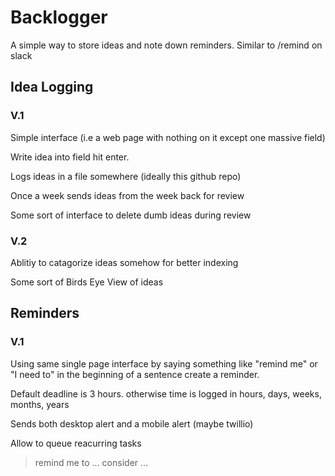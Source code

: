 # Backlogger 

A simple way to store ideas and note down reminders. 
Similar to /remind on slack 

## Idea Logging 

### V.1 
Simple interface (i.e a web page with nothing on it except one massive field)

Write idea into field hit enter.

Logs ideas in a file somewhere (ideally this github repo) 

Once a week sends ideas from the week back for review 

Some sort of interface to delete dumb ideas during review 

### V.2 
Ablitiy to catagorize ideas somehow for better indexing 

Some sort of Birds Eye View of ideas 

## Reminders 

### V.1 
Using same single page interface by saying something like "remind me" or "I need to" in the beginning of a sentence
create a reminder. 

Default deadline is 3 hours. otherwise time is logged in hours, days, weeks, months, years 

Sends both desktop alert and a mobile alert (maybe twillio) 

Allow to queue reacurring tasks 


> remind me to ...
> consider ...
